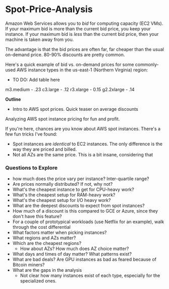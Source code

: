 Spot-Price-Analysis
===================

Amazon Web Services allows you to *bid* for computing capacity (EC2 VMs). If your maximum bid is more than the current bid price, you keep your instance. If your maximum bid is *less* than the current bid price, then your machine is taken away from you.

The advantage is that the bid prices are often far, far cheaper than the usual on-demand price. 80-90% discounts are pretty common.

Here's a quick example of bid vs. on-demand prices for some commonly-used AWS instance types in the us-east-1 (Northern Virginia) region:

* TO DO: Add table here

m3.medium - .23
c3.large - .12
r3.xlarge - 0.15
g2.2xlarge - .14


**Outline**

* Intro to AWS spot prices. Quick teaser on average discounts

Analyzing AWS spot instance pricing for fun and profit. 

If you're here, chances are you know about AWS spot instances. There's a few fun tricks I've found:

* Spot instances are *identical* to EC2 instances. The only difference is the way they are priced and billed.
* Not all AZs are the same price. This is a bit insane, considering that 


### Questions to Explore

* how much does the price vary per instance? Inter-quartile range? 
* Are prices normally distributed? If not, why not?
* What's the cheapest instance to get for CPU-heavy work?
* What's the cheapest setup for RAM-heavy work?
* What's the cheapest setup for I/O heavy work?
* What are the deepest discounts to expect from spot instances?
* How much of a discount is this compared to GCE or Azure, since they don't have this feature?
* For a couple of prototypical workloads (use Netflix for an example), walk through the cost differential
* What factors matter when picking instances?
* What regions and AZs matter?
* Which are the cheapest regions?
	* How about AZs? How much does AZ choice matter?
* What days and times of day matter? What patterns exist?
* What are bad deals? Are GPU instances as bad as feared because of Bitcoin miners?
* What are the gaps in the analysis
	* Not clear how many instances exist of each type, especially for the specialized ones.
